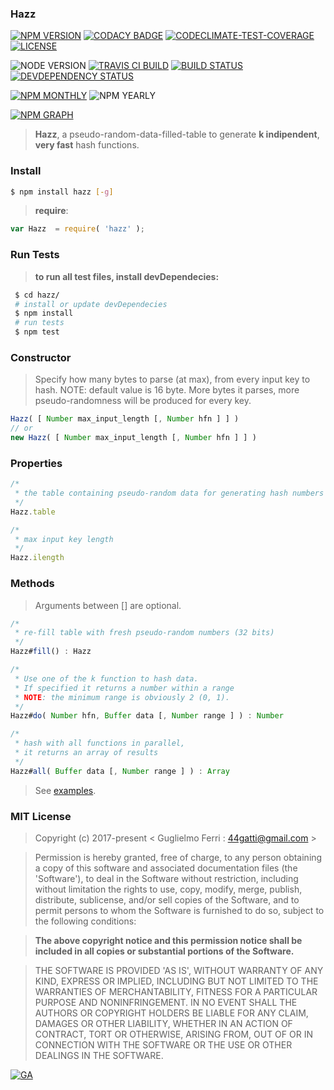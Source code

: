 ### Hazz

[![NPM VERSION](http://img.shields.io/npm/v/hazz.svg?style=flat)](https://www.npmjs.org/package/hazz)
[![CODACY BADGE](https://img.shields.io/codacy/b18ed7d95b0a4707a0ff7b88b30d3def.svg?style=flat)](https://www.codacy.com/public/44gatti/hazz)
[![CODECLIMATE-TEST-COVERAGE](https://img.shields.io/codeclimate/coverage/github/rootslab/hazz.svg?style=flat)](https://codeclimate.com/github/rootslab/hazz)
[![LICENSE](http://img.shields.io/badge/license-MIT-blue.svg?style=flat)](https://github.com/rootslab/hazz#mit-license)

![NODE VERSION](https://img.shields.io/node/v/hazz.svg)
[![TRAVIS CI BUILD](http://img.shields.io/travis/rootslab/hazz.svg?style=flat)](http://travis-ci.org/rootslab/hazz)
[![BUILD STATUS](http://img.shields.io/david/rootslab/hazz.svg?style=flat)](https://david-dm.org/rootslab/hazz)
[![DEVDEPENDENCY STATUS](http://img.shields.io/david/dev/rootslab/hazz.svg?style=flat)](https://david-dm.org/rootslab/hazz#info=devDependencies)

[![NPM MONTHLY](http://img.shields.io/npm/dm/hazz.svg?style=flat)](http://npm-stat.com/charts.html?package=hazz)
![NPM YEARLY](https://img.shields.io/npm/dy/hazz.svg)

[![NPM GRAPH](https://nodei.co/npm/hazz.png?downloads=true&downloadRank=true&stars=true)](https://nodei.co/npm/hazz/)

> __Hazz__, a pseudo-random-data-filled-table to generate __k indipendent__, __very fast__ hash functions.


### Install

```bash
$ npm install hazz [-g]
```

> __require__:

```javascript
var Hazz  = require( 'hazz' );
```
### Run Tests

> __to run all test files, install devDependecies:__

```bash
 $ cd hazz/
 # install or update devDependecies
 $ npm install 
 # run tests
 $ npm test
```


### Constructor

> Specify how many bytes to parse (at max), from every
> input key to hash.
> NOTE: default value is 16 byte. More bytes it parses,
> more pseudo-randomness will be produced for every key.

```javascript
Hazz( [ Number max_input_length [, Number hfn ] ] )
// or
new Hazz( [ Number max_input_length [, Number hfn ] ] )
```

###  Properties


```javascript
/*
 * the table containing pseudo-random data for generating hash numbers 
 */
Hazz.table

/*
 * max input key length  
 */
Hazz.ilength
```

### Methods

> Arguments between [] are optional.

```javascript
/*
 * re-fill table with fresh pseudo-random numbers (32 bits)
 */
Hazz#fill() : Hazz

/*
 * Use one of the k function to hash data.
 * If specified it returns a number within a range
 * NOTE: the minimum range is obviously 2 (0, 1).
 */
Hazz#do( Number hfn, Buffer data [, Number range ] ) : Number

/*
 * hash with all functions in parallel,
 * it returns an array of results
 */
Hazz#all( Buffer data [, Number range ] ) : Array


```

> See [examples](example/).

### MIT License

> Copyright (c) 2017-present &lt; Guglielmo Ferri : 44gatti@gmail.com &gt;

> Permission is hereby granted, free of charge, to any person obtaining
> a copy of this software and associated documentation files (the
> 'Software'), to deal in the Software without restriction, including
> without limitation the rights to use, copy, modify, merge, publish,
> distribute, sublicense, and/or sell copies of the Software, and to
> permit persons to whom the Software is furnished to do so, subject to
> the following conditions:

> __The above copyright notice and this permission notice shall be
> included in all copies or substantial portions of the Software.__

> THE SOFTWARE IS PROVIDED 'AS IS', WITHOUT WARRANTY OF ANY KIND,
> EXPRESS OR IMPLIED, INCLUDING BUT NOT LIMITED TO THE WARRANTIES OF
> MERCHANTABILITY, FITNESS FOR A PARTICULAR PURPOSE AND NONINFRINGEMENT.
> IN NO EVENT SHALL THE AUTHORS OR COPYRIGHT HOLDERS BE LIABLE FOR ANY
> CLAIM, DAMAGES OR OTHER LIABILITY, WHETHER IN AN ACTION OF CONTRACT,
> TORT OR OTHERWISE, ARISING FROM, OUT OF OR IN CONNECTION WITH THE
> SOFTWARE OR THE USE OR OTHER DEALINGS IN THE SOFTWARE.

[![GA](https://ga-beacon.appspot.com/UA-53998692-1/hazz/Readme?pixel)](https://github.com/igrigorik/ga-beacon)